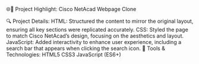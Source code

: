 🌐🚀 Project Highlight: Cisco NetAcad Webpage Clone

🔍 Project Details:
HTML: Structured the content to mirror the original layout, ensuring all key sections were replicated accurately.
CSS: Styled the page to match Cisco NetAcad’s design, focusing on the aesthetics and layout.
JavaScript: Added interactivity to enhance user experience, including a search bar that appears when clicking the search icon.
🔧 Tools & Technologies:
HTML5
CSS3
JavaScript (ES6+)

